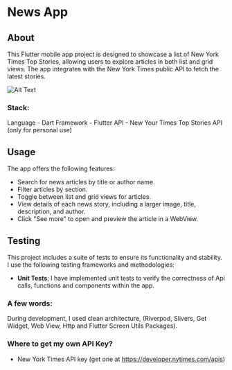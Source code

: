 # News App

## About

This Flutter mobile app project is designed to showcase a list of New York Times Top Stories, allowing users to explore articles in both list and grid views. The app integrates with the New York Times public API to fetch the latest stories.


![Alt Text](URL)


### Stack:
Language - Dart
Framework - Flutter
API - New Your Times Top Stories API (only for personal use)

## Usage

The app offers the following features:

- Search for news articles by title or author name.
- Filter articles by section.
- Toggle between list and grid views for articles.
- View details of each news story, including a larger image, title, description, and author.
- Click "See more" to open and preview the article in a WebView.

## Testing

This project includes a suite of tests to ensure its functionality and stability. I use the following testing frameworks and methodologies:

- **Unit Tests**: I have implemented unit tests to verify the correctness of Api calls, functions and components within the app.


### A few words:
During development,
I used clean architecture, (Riverpod, Slivers, Get Widget, Web View, Http and Flutter Screen Utils Packages).


### Where to get my own API Key?
- New York Times API key (get one at https://developer.nytimes.com/apis)